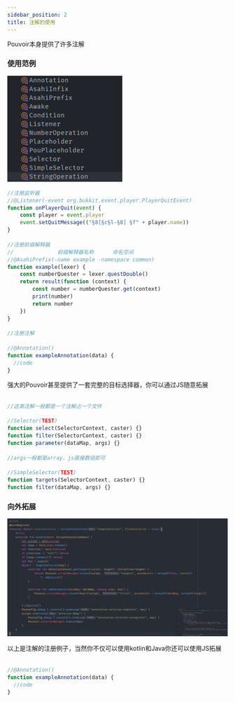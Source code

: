 ```yaml
---
sidebar_position: 2
title: 注解的使用
---
```


Pouvoir本身提供了许多注解

### 使用范例

![someAnn.png](image/image.png)

```javascript
//注册监听器
//@Listener(-event org.bukkit.event.player.PlayerQuitEvent)
function onPlayerQuit(event) {
    const player = event.player
    event.setQuitMessage(("§8[§c§l-§8] §f" + player.name))
}

//注册前缀解释器
//              前缀解释器名称      命名空间
//@AsahiPrefix(-name example -namespace common)
function example(lexer) {
    const numberQuester = lexer.questDouble()
    return result(function (context) {
        const number = numberQuester.get(context)
        print(number)
        return number
    })
}

//注册注解

//@Annotation()
function exampleAnnotation(data) {
  //code
}

```

强大的Pouvoir甚至提供了一套完整的目标选择器，你可以通过JS随意拓展

```javascript

//这类注解一般都是一个注解占一个文件

//Selector(TEST)
function select(SelectorContext, caster) {}
function filter(SelectorContext, caster) {}
function parameter(dataMap, args) {}

//args一般都是array，js直接数组即可

//SimpleSelector(TEST)
function targets(SelectorContext, caster) {}
function filter(dataMap, args) {}

```

### 向外拓展
![sAnn.png](image/Ann.png)

以上是注解的注册例子，当然你不仅可以使用kotlin和Java你还可以使用JS拓展

```javascript

//@Annotation()
function exampleAnnotation(data) {
  //code
}

```